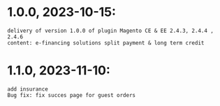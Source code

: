 1.0.0, 2023-10-15:
=============

    delivery of version 1.0.0 of plugin Magento CE & EE 2.4.3, 2.4.4 , 2.4.6
    content: e-financing solutions split payment & long term credit

1.1.0, 2023-11-10:
=============

    add insurance
    Bug fix: fix succes page for guest orders
